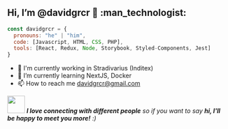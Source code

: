 <h2>  Hi, I’m @davidgrcr 👋 :man_technologist: </h2>


```javascript
const davidgrcr = {
  pronouns: "he" | "him",
  code: [Javascript, HTML, CSS, PHP],
  tools: [React, Redux, Node, Storybook, Styled-Components, Jest]
}
```

- :office: I'm currently working in Stradivarius (Inditex)
- 🌱 I’m currently learning NextJS, Docker
- 📫 How to reach me davidgrcr@gmail.com

<img src="https://media.giphy.com/media/LnQjpWaON8nhr21vNW/giphy.gif" width="40"> <em><b>I love connecting with different people</b> so if you want to say <b>hi, I'll be happy to meet you more!</b> :)</em>


<!---

- 👋 Hi, I’m @davidgrcr
- 👀 I’m interested in ...
- 🌱 I’m currently learning ...
- 💞️ I’m looking to collaborate on ...
- 📫 How to reach me ...


davidgrcr/davidgrcr is a ✨ special ✨ repository because its `README.md` (this file) appears on your GitHub profile.
You can click the Preview link to take a look at your changes.
--->
